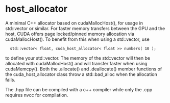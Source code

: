 # host_allocator
A minimal C++ allocator based on cudaMallocHost(), for usage in std::vector or similar.
For faster memory transfers between the GPU and the host, CUDA offers page locked/pinned
memory allocation via cudaMallocHost(). 
To benefit from this when using a std::vector, use 
```
  std::vector< float, cuda_host_allocator< float >> numbers( 10 );
```
to define your std::vector. The memory of the std::vector will then be allocated with cudaMallocHost()
and will transfer faster when using cudaMemcpy().
Both the .allocate() and .deallocate() member functions of the cuda_host_allocator class throw 
a std::bad_alloc when the allocation fails.

The .hpp file can be compiled with a c++ compiler while only the .cpp requires nvcc for compilation.
